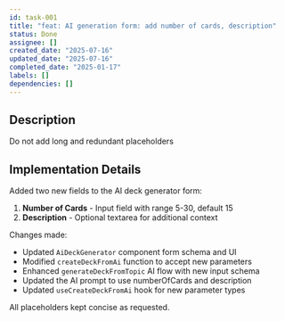 ```yaml
---
id: task-001
title: "feat: AI generation form: add number of cards, description"
status: Done
assignee: []
created_date: "2025-07-16"
updated_date: "2025-07-16"
completed_date: "2025-01-17"
labels: []
dependencies: []
---
```


## Description

Do not add long and redundant placeholders

## Implementation Details

Added two new fields to the AI deck generator form:

1. **Number of Cards** - Input field with range 5-30, default 15
2. **Description** - Optional textarea for additional context

Changes made:

- Updated `AiDeckGenerator` component form schema and UI
- Modified `createDeckFromAi` function to accept new parameters
- Enhanced `generateDeckFromTopic` AI flow with new input schema
- Updated the AI prompt to use numberOfCards and description
- Updated `useCreateDeckFromAi` hook for new parameter types

All placeholders kept concise as requested.
